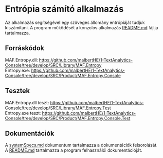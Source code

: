 # Entrópia számító alkalmazás

Az alkalmazás segítségével egy szöveges állomány entrópiáját tudjuk kiszámítani.
A program működését a konzolos alkalmazás [README.md](SRC/Product/MAF.Entropy.Console/README.md) fájlja tartalmazza.

## Forráskódok

MAF.Entropy.dll: https://github.com/malbertHE/1-TextAnalytics-Console/tree/develop/SRC/Library/MAF.Entropy  
Entropy.exe: https://github.com/malbertHE/1-TextAnalytics-Console/tree/develop/SRC/Product/MAF.Entropy.Console

## Tesztek

MAF.Entropy.dll teszt: https://github.com/malbertHE/1-TextAnalytics-Console/tree/develop/SRC/Library/MAF.Entropy.Test  
Entropy.exe teszt: https://github.com/malbertHE/1-TextAnalytics-Console/tree/develop/SRC/Product/MAF.Entropy.Console.Test

## Dokumentációk

A [systemSpecs.md](Docs/systemSpecs.md) dokumentum tartalmazza a dokumentációk felsorolását.  
A [README.md](SRC/Product/MAF.Entropy.Console/README.md) tartalmazza a program felhasználói dokumentációját.
